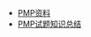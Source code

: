 <!-- 侧栏 ⅠⅡⅢⅣⅤⅥⅦⅧⅨⅩⅪⅫ --> 

- [PMP资料](docs/LCE/PMP/README.md)
- [PMP试题知识总结](docs/LCE/PMP/summary.md)
